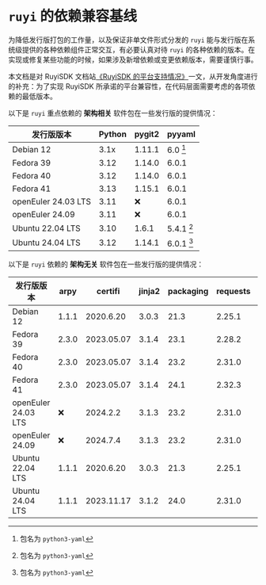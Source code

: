 # `ruyi` 的依赖兼容基线

为降低发行版打包的工作量，以及保证非单文件形式分发的 `ruyi` 能与发行版在系统级提供的各种依赖组件正常交互，有必要认真对待
`ruyi` 的各种依赖的版本。在实现或修复某些功能的时候，如果涉及新增依赖或变更依赖版本，需要谨慎行事。

本文档是对 RuyiSDK 文档站[《RuyiSDK 的平台支持情况》](https://ruyisdk.org/docs/Other/platform-support/)一文，从开发角度进行的补充：为了实现 RuyiSDK 所承诺的平台兼容性，在代码层面需要考虑的各项依赖的最低版本。

以下是 `ruyi` 重点依赖的 **架构相关** 软件包在一些发行版的提供情况：

| 发行版版本          | Python | pygit2 | pyyaml                 |
|---------------------|--------|--------|------------------------|
| Debian 12           | 3.1x   | 1.11.1 | 6.0   [^debian-pyyaml] |
| Fedora 39           | 3.12   | 1.14.0 | 6.0.1                  |
| Fedora 40           | 3.12   | 1.14.0 | 6.0.1                  |
| Fedora 41           | 3.13   | 1.15.1 | 6.0.1                  |
| openEuler 24.03 LTS | 3.11   | :x:    | 6.0.1                  |
| openEuler 24.09     | 3.11   | :x:    | 6.0.1                  |
| Ubuntu 22.04 LTS    | 3.10   | 1.6.1  | 5.4.1 [^debian-pyyaml] |
| Ubuntu 24.04 LTS    | 3.12   | 1.14.1 | 6.0.1 [^debian-pyyaml] |

[^debian-pyyaml]: 包名为 `python3-yaml`

以下是 `ruyi` 依赖的 **架构无关** 软件包在一些发行版的提供情况：

| 发行版版本          | arpy  | certifi    | jinja2 | packaging | requests | rich   | semver | tomlkit | typing\_extensions |
|---------------------|-------|------------|--------|-----------|----------|--------|--------|---------|--------------------|
| Debian 12           | 1.1.1 | 2020.6.20  | 3.0.3  | 21.3      | 2.25.1   | 11.2.0 | 2.10.2 | 0.9.2   | 3.10.0.2           |
| Fedora 39           | 2.3.0 | 2023.05.07 | 3.1.4  | 23.1      | 2.28.2   | 13.5.2 | 3.0.2  | 0.11.4  | 4.12.2             |
| Fedora 40           | 2.3.0 | 2023.05.07 | 3.1.4  | 23.2      | 2.31.0   | 13.7.0 | 3.0.2  | 0.12.3  | 4.12.2             |
| Fedora 41           | 2.3.0 | 2023.05.07 | 3.1.4  | 24.1      | 2.32.3   | 13.7.1 | 3.0.2  | 0.12.4  | 4.12.2             |
| openEuler 24.03 LTS | :x:   | 2024.2.2   | 3.1.3  | 23.2      | 2.31.0   | 13.7.1 | 3.0.2  | 0.12.3  | 4.10.0             |
| openEuler 24.09     | :x:   | 2024.7.4   | 3.1.3  | 23.2      | 2.31.0   | 13.7.1 | 3.0.2  | 0.12.3  | 4.12.2             |
| Ubuntu 22.04 LTS    | 1.1.1 | 2020.6.20  | 3.0.3  | 21.3      | 2.25.1   | 11.2.0 | 2.10.2 | 0.9.2   | 3.10.0.2           |
| Ubuntu 24.04 LTS    | 1.1.1 | 2023.11.17 | 3.1.2  | 24.0      | 2.31.0   | 13.7.1 | 2.10.2 | 0.12.4  | 4.10.0             |
